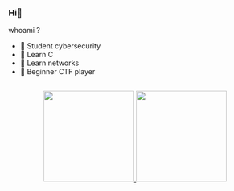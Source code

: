 ### Hi:space_invader:

whoami ?
- 🤖 Student cybersecurity
- 👹 Learn C
- 👹 Learn networks
- :space_invader: Beginner CTF player

##
<div align="center">
  <a href="https://github.com/M4rco0">
  <img height="180em" src="https://github-readme-stats.vercel.app/api?username=M4rco0&show_icons=true&theme=midnight-purple&include_all_commits=true&count_private=true"/>
  <img height="180em" src="https://github-readme-stats.vercel.app/api/top-langs/?username=M4rco0&layout=compact&langs_count=7&theme=midnight-purple"/>
</div>
  

##
  <div> 
 
</div>
